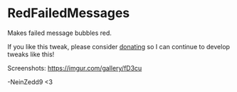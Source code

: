 # RedFailedMessages
Makes failed message bubbles red.

If you like this tweak, please consider [donating](http://paypal.me/NeinZedd) so I can continue to develop tweaks like this!

Screenshots: https://imgur.com/gallery/fD3cu

-NeinZedd9 <3
